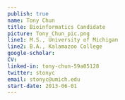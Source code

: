 ```yaml
---
publish: true
name: Tony Chun
title: Bioinformatics Candidate
picture: Tony_Chun_pic.png
line1: M.S., University of Michigan
line2: B.A., Kalamazoo College
google-scholar: 
CV:
linked-in: tony-chun-59a05128
twitter: stonyc
email: stonyc@umich.edu
start-date: 2013-06-01
---
```

